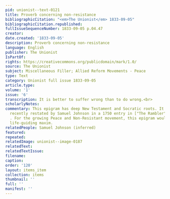 ```yaml
---
pid: unionist--text-0121
title: Proverb concerning non-resistance
bibliographicCitation: "<em>The Unionist</em> 1833-09-05"
bibliographicCitation.republished: 
fullIssueSequenceNumber: 1833-09-05 p.04.47
creator: 
date.created: '1833-09-05'
description: Proverb concerning non-resistance
language: English
publisher: The Unionist
IsPartOf: 
rights: https://creativecommons.org/publicdomain/mark/1.0/
source: The Unionist
subject: Miscellaneous Filler; Allied Reform Movements - Peace
type: Text
category: Unionist full issue 1833-09-05
article.type: 
volume: '1'
issue: '6'
transcription: It is better to suffer wrong than to do wrong.<br>
scholarlyNotes: 
commentary: This epigram has deep New Testament and Socratic roots. It had also been
  recently restated by Samuel Johnson in a 1750 entry in ["The Rambler"] (https://www.johnsonessays.com/the-rambler/suspicious-justly-suspected/)
  . For the growing Peace and Non-Resistant movement, this epigram would become a
  life-guiding maxim.
relatedPeople: Samuel Johnson (inferred)
featured: 
repeated: 
relatedImage: unionist--image-0187
relatedText: 
relatedTextIssue: 
filename: 
caption: 
order: '120'
layout: items_item
collection: items
thumbnail: ''
full: ''
manifest: ''
---
```

